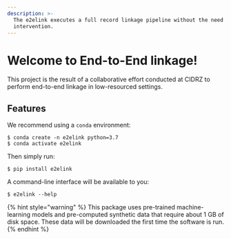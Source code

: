 ```yaml
---
description: >-
  The e2elink executes a full record linkage pipeline without the need for human
  intervention.
---
```


# Welcome to End-to-End linkage!

This project is the result of a collaborative effort conducted at CIDRZ to perform end-to-end linkage in low-resourced settings.

## Features

We recommend using a `conda` environment:

```text
$ conda create -n e2elink python=3.7
$ conda activate e2elink
```

Then simply run:

```text
$ pip install e2elink
```

A command-line interface will be available to you:

```text
$ e2elink --help
```

{% hint style="warning" %}
This package uses pre-trained machine-learning models and pre-computed synthetic data that require about 1 GB of disk space. These data will be downloaded the first time the software is run.
{% endhint %}

